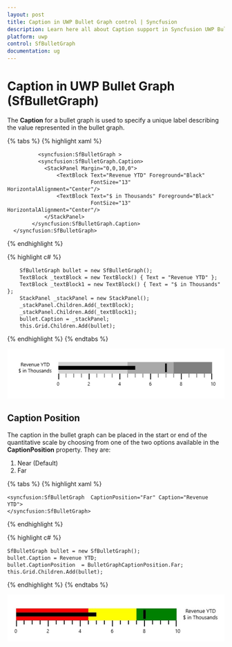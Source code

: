 ```yaml
---
layout: post
title: Caption in UWP Bullet Graph control | Syncfusion
description: Learn here all about Caption support in Syncfusion UWP Bullet Graph (SfBulletGraph) control and more.
platform: uwp
control: SfBulletGraph
documentation: ug
---
```


# Caption in UWP Bullet Graph (SfBulletGraph)

The **Caption** for a bullet graph is used to specify a unique label describing the value represented in the bullet graph. 

{% tabs %}
{% highlight xaml %}

              <syncfusion:SfBulletGraph >        
              <syncfusion:SfBulletGraph.Caption>
                <StackPanel Margin="0,0,10,0">
                    <TextBlock Text="Revenue YTD" Foreground="Black"
                               FontSize="13" HorizontalAlignment="Center"/>
                    <TextBlock Text="$ in Thousands" Foreground="Black"
                               FontSize="13" HorizontalAlignment="Center"/>
                </StackPanel>
            </syncfusion:SfBulletGraph.Caption>
      </syncfusion:SfBulletGraph>

{% endhighlight %}

{% highlight c# %}

        SfBulletGraph bullet = new SfBulletGraph();
        TextBlock _textBlock = new TextBlock() { Text = "Revenue YTD" };
        TextBlock _textBlock1 = new TextBlock() { Text = "$ in Thousands" };
        StackPanel _stackPanel = new StackPanel();
        _stackPanel.Children.Add(_textBlock);
        _stackPanel.Children.Add(_textBlock1);
        bullet.Caption = _stackPanel;
        this.Grid.Children.Add(bullet);

{% endhighlight %}
{% endtabs %}

![Caption_img1](Caption_images/Caption_img1.jpg)

## Caption Position

The caption in the bullet graph can be placed in the start or end of the quantitative scale by choosing from one of the two options available in the **CaptionPosition** property. They are:

1. Near (Default)
2. Far

{% tabs %}
{% highlight xaml %}

    <syncfusion:SfBulletGraph  CaptionPosition="Far" Caption="Revenue YTD">
    </syncfusion:SfBulletGraph>

{% endhighlight %}

{% highlight c# %}

    SfBulletGraph bullet = new SfBulletGraph();
    bullet.Caption = Revenue YTD;
    bullet.CaptionPosition  = BulletGraphCaptionPosition.Far;
    this.Grid.Children.Add(bullet);

{% endhighlight %}
{% endtabs %}

![Caption_img2](Caption_images/Caption_img2.jpg)
